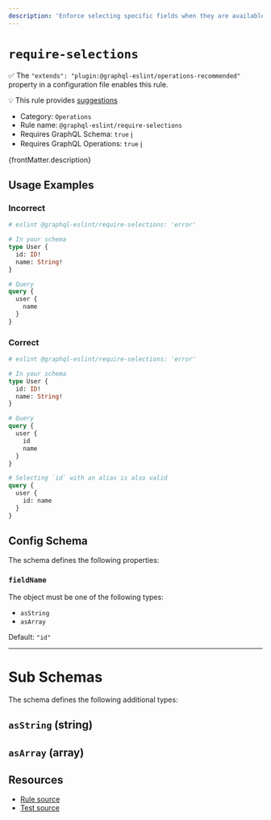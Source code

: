 ```yaml
---
description: 'Enforce selecting specific fields when they are available on the GraphQL type.'
---
```


# `require-selections`

✅ The `"extends": "plugin:@graphql-eslint/operations-recommended"` property in a configuration file
enables this rule.

💡 This rule provides
[suggestions](https://eslint.org/docs/developer-guide/working-with-rules#providing-suggestions)

- Category: `Operations`
- Rule name: `@graphql-eslint/require-selections`
- Requires GraphQL Schema: `true`
  [ℹ️](/docs/getting-started#extended-linting-rules-with-graphql-schema)
- Requires GraphQL Operations: `true`
  [ℹ️](/docs/getting-started#extended-linting-rules-with-siblings-operations)

{frontMatter.description}

## Usage Examples

### Incorrect

```graphql
# eslint @graphql-eslint/require-selections: 'error'

# In your schema
type User {
  id: ID!
  name: String!
}

# Query
query {
  user {
    name
  }
}
```

### Correct

```graphql
# eslint @graphql-eslint/require-selections: 'error'

# In your schema
type User {
  id: ID!
  name: String!
}

# Query
query {
  user {
    id
    name
  }
}

# Selecting `id` with an alias is also valid
query {
  user {
    id: name
  }
}
```

## Config Schema

The schema defines the following properties:

### `fieldName`

The object must be one of the following types:

- `asString`
- `asArray`

Default: `"id"`

---

# Sub Schemas

The schema defines the following additional types:

## `asString` (string)

## `asArray` (array)

## Resources

- [Rule source](https://github.com/B2o5T/graphql-eslint/tree/master/packages/plugin/src/rules/require-selections.ts)
- [Test source](https://github.com/B2o5T/graphql-eslint/tree/master/packages/plugin/__tests__/require-selections.spec.ts)
